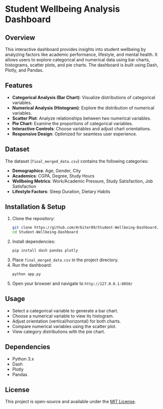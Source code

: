 # Student Wellbeing Analysis Dashboard

## Overview

This interactive dashboard provides insights into student wellbeing by analyzing factors like academic performance, lifestyle, and mental health. It allows users to explore categorical and numerical data using bar charts, histograms, scatter plots, and pie charts. The dashboard is built using Dash, Plotly, and Pandas.

## Features

- **Categorical Analysis (Bar Chart)**: Visualize distributions of categorical variables.
- **Numerical Analysis (Histogram)**: Explore the distribution of numerical variables.
- **Scatter Plot**: Analyze relationships between two numerical variables.
- **Pie Chart**: Examine the proportions of categorical variables.
- **Interactive Controls**: Choose variables and adjust chart orientations.
- **Responsive Design**: Optimized for seamless user experience.

## Dataset

The dataset (`final_merged_data.csv`) contains the following categories:

- **Demographics**: Age, Gender, City
- **Academics**: CGPA, Degree, Study Hours
- **Wellbeing Metrics**: Work/Academic Pressure, Study Satisfaction, Job Satisfaction
- **Lifestyle Factors**: Sleep Duration, Dietary Habits

## Installation & Setup

1. Clone the repository:
   ```bash
   git clone https://github.com/Arbiter09/Student-Wellbeing-Dashboard.git
   cd Student-Wellbeing-Dashboard
   ```
2. Install dependencies:
   ```bash
   pip install dash pandas plotly
   ```
3. Place `final_merged_data.csv` in the project directory.
4. Run the dashboard:
   ```bash
   python app.py
   ```
5. Open your browser and navigate to `http://127.0.0.1:8050/`

## Usage

- Select a categorical variable to generate a bar chart.
- Choose a numerical variable to view its histogram.
- Adjust orientation (vertical/horizontal) for both charts.
- Compare numerical variables using the scatter plot.
- View category distributions with the pie chart.

## Dependencies

- Python 3.x
- Dash
- Plotly
- Pandas

## License

This project is open-source and available under the [MIT License](LICENSE).
